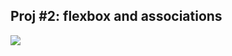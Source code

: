 ## Proj #2: flexbox and associations 

[![](./app/assets/images/preview.png)](https://chilling-caverns-33283.herokuapp.com/)

